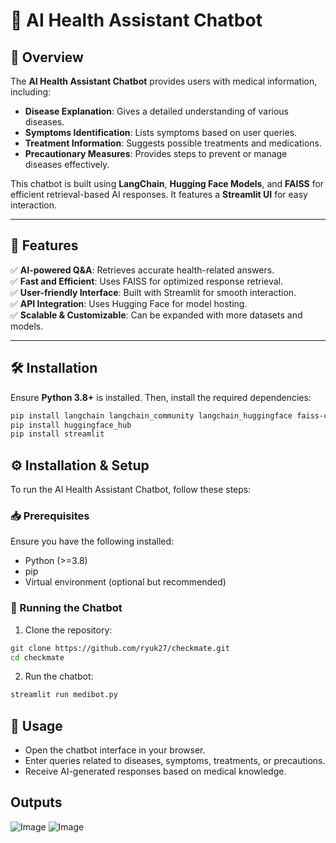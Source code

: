 # 🏥 AI Health Assistant Chatbot  

## 📌 Overview  
The **AI Health Assistant Chatbot** provides users with medical information, including:  
- **Disease Explanation**: Gives a detailed understanding of various diseases.  
- **Symptoms Identification**: Lists symptoms based on user queries.  
- **Treatment Information**: Suggests possible treatments and medications.  
- **Precautionary Measures**: Provides steps to prevent or manage diseases effectively.  

This chatbot is built using **LangChain**, **Hugging Face Models**, and **FAISS** for efficient retrieval-based AI responses. It features a **Streamlit UI** for easy interaction.  

---

## 🚀 Features  
✅ **AI-powered Q&A**: Retrieves accurate health-related answers.  
✅ **Fast and Efficient**: Uses FAISS for optimized response retrieval.  
✅ **User-friendly Interface**: Built with Streamlit for smooth interaction.  
✅ **API Integration**: Uses Hugging Face for model hosting.  
✅ **Scalable & Customizable**: Can be expanded with more datasets and models.  

---

## 🛠️ Installation  

Ensure **Python 3.8+** is installed. Then, install the required dependencies:  

```bash
pip install langchain langchain_community langchain_huggingface faiss-cpu pypdf
pip install huggingface_hub
pip install streamlit
```

## ⚙️ Installation & Setup
To run the AI Health Assistant Chatbot, follow these steps:

### 📥 Prerequisites
Ensure you have the following installed:
- Python (>=3.8)
- pip
- Virtual environment (optional but recommended)

### 🚀 Running the Chatbot
1. Clone the repository:
```sh
git clone https://github.com/ryuk27/checkmate.git
cd checkmate
```
2. Run the chatbot:
```sh
streamlit run medibot.py
```

## 📜 Usage
- Open the chatbot interface in your browser.
- Enter queries related to diseases, symptoms, treatments, or precautions.
- Receive AI-generated responses based on medical knowledge.

## Outputs 
![Image](https://github.com/user-attachments/assets/4e210a4a-bd82-44e9-a33a-109271ba62be)
![Image](https://github.com/user-attachments/assets/dfd78263-a9b6-4096-a441-87dc43bdead3)
